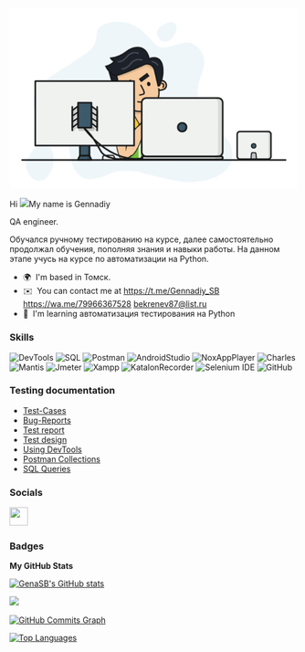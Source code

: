 ![Header](https://github.com/GenaSB/genaSB/blob/main/images/workingHard.gif)

Hi ![](https://user-images.githubusercontent.com/18350557/176309783-0785949b-9127-417c-8b55-ab5a4333674e.gif)My name is Gennadiy


QA engineer.


Обучался ручному тестированию на курсе, далее самостоятельно продолжал обучения, пополняя знания и навыки работы. На данном этапе учусь на курсе по автоматизации на Python.

* 🌍  I'm based in Томск.
* ✉️  You can contact me at https://t.me/Gennadiy_SB https://wa.me/79966367528 bekrenev87@list.ru 
* 🧠  I'm learning автоматизация тестирования на Python

### Skills


![DevTools](https://img.shields.io/badge/-devtools-004242?style=for-the-badge&logo=DevTools&logoColor=004242)
![SQL](https://img.shields.io/badge/-SQL-85A0C8?style=for-the-badge&logo=mysql&logoColor=004242)
![Postman](https://img.shields.io/badge/-postman-C89433?style=for-the-badge&logo=postman&logoColor=004242)
![AndroidStudio](https://img.shields.io/badge/-androidstudio-301BC8?style=for-the-badge&logo=androidstudio&logoColor=22C81F)
![NoxAppPlayer](https://img.shields.io/badge/-NoxAppPlayer-EB05D8?style=for-the-badge&logo=NoxAppPlayer&logoColor=)
![Charles](https://img.shields.io/badge/-charles-B8BFC8?style=for-the-badge&logo=charles&logoColor=250CC8)
![Mantis](https://img.shields.io/badge/-mantis-50C878?style=for-the-badge&logo=mantis&logoColor=50C878)
![Jmeter](https://img.shields.io/badge/-jmeter-9457EB?style=for-the-badge&logo=jmeter&logoColor=004242)
![Xampp](https://img.shields.io/badge/-xampp-C8C218?style=for-the-badge&logo=xampp&logoColor=004242)
![KatalonRecorder](https://img.shields.io/badge/-KatalonRecorder-C8081E?style=for-the-badge&logo=KatalonRecorder&logoColor=C4C85E)
![Selenium IDE](https://img.shields.io/badge/-SeleniumIDE-1B00C8?style=for-the-badge&logo=SeleniumIDE&logoColor=C4C85E)
![GitHub](https://img.shields.io/badge/-github-000000?style=for-the-badge&logo=github&logoColor=F0EAD6)
### Testing documentation
+ [Test-Cases](https://github.com/GenaSB/genaSB/tree/main/my%20examples/test%20cases)
+ [Bug-Reports](https://github.com/GenaSB/genaSB/blob/main/my%20examples/BTS%20Mantis.pdf) 
+ [Test report](https://github.com/GenaSB/genaSB/tree/main/my%20examples/test%20report)
+ [Test design](https://github.com/GenaSB/genaSB/tree/main/my%20examples/test%20design)
+ [Using DevTools](https://github.com/GenaSB/genaSB/blob/main/my%20examples/DevTools%20.pdf)
+ [Postman Collections](https://github.com/GenaSB/genaSB/blob/main/my%20examples/Part%203%20Corrected%20Collection%201.postman_collection.json)
+ [SQL Queries](https://github.com/GenaSB/genaSB/blob/main/my%20examples/sql.pdf)

### Socials

<p align="left"> <a href="https://www.github.com/GenaSB" target="_blank" rel="noreferrer"> <picture> <source media="(prefers-color-scheme: dark)" srcset="https://raw.githubusercontent.com/danielcranney/readme-generator/main/public/icons/socials/github-dark.svg" /> <source media="(prefers-color-scheme: light)" srcset="https://raw.githubusercontent.com/danielcranney/readme-generator/main/public/icons/socials/github.svg" /> <img src="https://raw.githubusercontent.com/danielcranney/readme-generator/main/public/icons/socials/github.svg" width="32" height="32" /> </picture> </a></p>

### Badges

<b>My GitHub Stats</b>

<a href="http://www.github.com/GenaSB"><img src="https://github-readme-stats.vercel.app/api?username=GenaSB&show_icons=true&hide=&count_private=true&title_color=0891b2&text_color=ffffff&icon_color=0891b2&bg_color=1c1917&hide_border=true&show_icons=true" alt="GenaSB's GitHub stats" /></a>

<a href="http://www.github.com/GenaSB"><img src="https://github-readme-streak-stats.herokuapp.com/?user=GenaSB&stroke=ffffff&background=1c1917&ring=0891b2&fire=0891b2&currStreakNum=ffffff&currStreakLabel=0891b2&sideNums=ffffff&sideLabels=ffffff&dates=ffffff&hide_border=true" /></a>

<a href="http://www.github.com/GenaSB"><img src="https://github-readme-activity-graph.cyclic.app/graph?username=GenaSB&bg_color=1c1917&color=ffffff&line=0891b2&point=ffffff&area_color=1c1917&area=true&hide_border=true&custom_title=GitHub%20Commits%20Graph" alt="GitHub Commits Graph" /></a>

<a href="https://github.com/GenaSB" align="left"><img src="https://github-readme-stats.vercel.app/api/top-langs/?username=GenaSB&langs_count=10&title_color=0891b2&text_color=ffffff&icon_color=0891b2&bg_color=1c1917&hide_border=true&locale=en&custom_title=Top%20%Languages" alt="Top Languages" /></a>


<div width="100%" align="center"></div><br /><br /><br /><br /><br /><br /><br />

